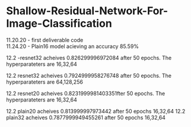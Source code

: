 # Shallow-Residual-Network-For-Image-Classification
11.20.20 - first deliverable code  
11.24.20 - Plain16 model acieving an accuracy 85.59%

12.2 -resnet32 acheives 0.826299996972084 after 50 epochs.  The hyperparateters are 16,32,64

12.2 resnet32 acheives 0.7924999958276748 after 50 epochs.  The hyperparateters are 64,128,256


12.2 resnet20 acheives 0.8231999981403351fter 50 epochs.  The hyperparateters are 16,32,64

12.2 plain20 acheives 0.813999997973442 after 50 epochs  16,32,64
12.2 plain32 acheives 0.7877999949455261 after 50 epochs  16,32,64 